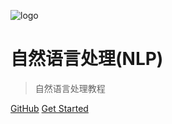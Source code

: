 ![logo](_media/icon.svg)

# 自然语言处理(NLP)
<!-- ## DeepLearning-CNN -->

> 自然语言处理教程

<!-- * - word2vec
* - GloVe
* - fastText
* - TextCNN
* - ELMO
* - GPT(GPT2)
* - XLNet
* - Bert(ALBert,Bert-wwm, Robert,ERNIE,DustilBert),RoBert
* - CRF
* - LDA
* - LSA, pLSA
* - Attention
* - Transformor
* - seq2seq
 -->


[GitHub](https://github.com/DataXujing/NLP-paper)
[Get Started](/zh-cn/index)